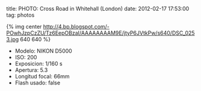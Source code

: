 title: PHOTO: Cross Road in Whitehall (London)
date: 2012-02-17 17:53:00
tag: photos

{% img center http://4.bp.blogspot.com/-POwhJzpCzZU/Tz6EepOBzaI/AAAAAAAAM9E/jtyP6JVtkPw/s640/DSC_0253.jpg 640 640 %}

- Modelo: NIKON D5000  
- ISO: 200  
- Exposicion:	1/160 s  
- Apertura:	5.3  
- Longitud focal:	66mm  
- Flash usado:	false   
